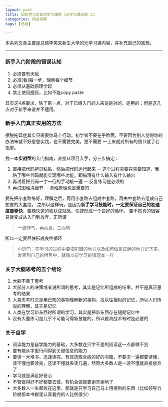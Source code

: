 ```yaml
---
layout: post
title: 如何学习之如何学习编程（元学习课总结 二）
categories: 闲谈杂聊
tags: [总结]

---
```


本系列文章主要是总结李笑来新生大学的元学习课内容，并补充自己的感想。

***

### 新手入门阶段的错误认知

1. 必须要有天赋
2. 必须[看]每一步，理解每个细节
3. 必须从基础原理学起
4. 禁止使用捷径，比如不能copy paste

其实这4点要求，除了第一点，对于已经入门的人来说是对的，适用的；但是这几点对于新手来说并不适用。


### 新手入门真正实用的方法

摆脱拖延症其实只需要你马上行动，初学者不要在乎脸面，不要因为别人觉得你的办法笨就不好意思实践，也不需要完美，更不需要
一上来就对所有的细节就了若指掌。

找一本**实战型**的入门指南，直接从项目入手，分三步搞定：
1. 直接把代码拷贝粘贴，然后把代码运行起来 -- 这个过程需要只需要知道，我粘了哪些代码就能实现哪些功能，即搞清有什么输入有什么输出
2. 再试着把代码一字一行的手动敲一遍 -- 反复练习是必须的
3. 再试图理清细节 -- 基础原理也是重要的

要先把小套路练好，理解之后，再用小套路去组成中套路，再由中套路去组成自己想要的大套路。
之所以这样玩，是因为**新手学习技能时，一定要保证自己的初速度要够快**，要能快速的收获成就感，快速形成一个良好的循环。
要不然真的很容易就变成从入门到放弃，正所谓

> 一鼓作气，再而衰，三而竭

所以一定要尽快形成良性循环

> 小窍门：在学习的过程中要把犯错的地方以及如何做是正确的地方记下来，发表到自己的博客中，就像以前学习的错题本一样


### 关于大脑思考的五个结论

1. 大脑不善于思考
2. 大部分人的决策或者说所谓的思考，其实是记忆所组成的结果，并不是真正思考的结果
3. 人类思考时总是用已知的事物理解新的事物，找以往相似的记忆，所以人们所说的理解，其实是记忆
4. 人类在学习新东西时所谓的学习，其实是把新东西存在短期记忆中
5. 没有大量练习是几乎不可能习得新技能的，所以题海战术有时是必要的


### 关于自学

* 阅读能力是自学能力的基础，大多数连只字不差的阅读这一点都做不到
* 要有能从字里行间得到关键信息的能力
* 要读一大堆书，迅速读完，有效选取合适的好的书籍，不要求一遍都要读懂，读不懂也要读完，还读不懂就多读几遍，然而大多数人是一读不懂就直接放弃了
* 学习就是满足好奇心
* 不管做得好不好都要去做，有机会做就要谢天谢地了
* 大多数人一生都败在这里，那就是只学习自己马上用得到的东西（比如领导力阶梯那本书群里认真看完的人比例很少）

***
